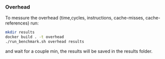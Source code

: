 ### Overhead

To messure the overhead (time,cycles, instructions, cache-misses, cache-references) run:
```bash
mkdir results
docker build . -t overhead
./run_benchmark.sh overhead results
```
and wait for a couple min, the results will be saved in the results folder.